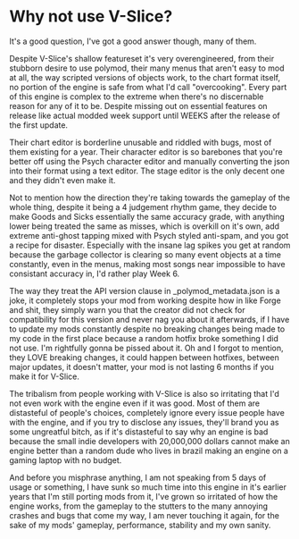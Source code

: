 # Why not use V-Slice?

It's a good question, I've got a good answer though, many of them.

Despite V-Slice's shallow featureset it's very overengineered,
from their stubborn desire to use polymod, their many menus that aren't easy to mod at all,
the way scripted versions of objects work, to the chart format itself, no portion of the engine
is safe from what I'd call "overcooking". Every part of this engine is complex to the extreme
when there's no discernable reason for any of it to be. Despite missing out on essential features
on release like actual modded week support until WEEKS after the release of the first update.

Their chart editor is borderline unusable and riddled with bugs, most of them existing for a year. Their character editor
is so barebones that you're better off using the Psych character editor and manually converting the json into their 
format using a text editor. The stage editor is the only decent one and they didn't even make it.

Not to mention how the direction they're taking towards the gameplay of the whole thing, despite it being a 4 judgement rhythm game, 
they decide to make Goods and Sicks essentially the same accuracy grade, with anything lower being treated the same as misses,
which is overkill on it's own, add extreme anti-ghost tapping mixed with Psych styled anti-spam, and you got a recipe for disaster. 
Especially with the insane lag spikes you get at random because the garbage collector is clearing so many event objects at a time constantly, even in the menus, making most songs near impossible to have consistant accuracy in, I'd rather play Week 6.

The way they treat the API version clause in _polymod_metadata.json is a joke, it completely stops your mod from working despite how in
like Forge and shit, they simply warn you that the creator did not check for compatibility for this version and never nag you about it afterwards,
if I have to update my mods constantly despite no breaking changes being made to my code in the first place because a random hotfix broke something I did not use.
I'm rightfully gonna be pissed about it. Oh and I forgot to mention, they LOVE breaking changes, it could happen between hotfixes, between major updates, it doesn't matter, 
your mod is not lasting 6 months if you make it for V-Slice.

The tribalism from people working with V-Slice is also so irritating that I'd not even work with the engine even if it was good.
Most of them are distasteful of people's choices, completely ignore every issue people have with the engine, and if you try to
disclose any issues, they'll brand you as some ungreatful bitch, as if it's distasteful to say why an engine is bad because
the small indie developers with 20,000,000 dollars cannot make an engine better than a random dude who lives in brazil
making an engine on a gaming laptop with no budget.

And before you misphrase anything, I am not speaking from 5 days of usage or something, I have sunk so much time into this engine in it's earlier years 
that I'm still porting mods from it, I've grown so irritated of how the engine works, from the gameplay to the stutters to the many annoying crashes and
bugs that come my way, I am never touching it again, for the sake of my mods' gameplay, performance, stability and my own sanity.
